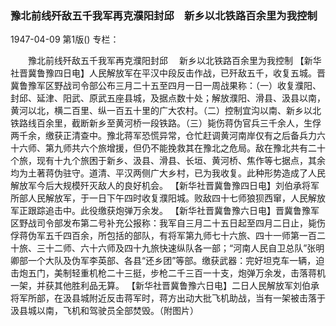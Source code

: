 ### 豫北前线歼敌五千我军再克濮阳封邱　新乡以北铁路百余里为我控制

1947-04-09
第1版()
专栏：

　　豫北前线歼敌五千我军再克濮阳封邱
  　新乡以北铁路百余里为我控制
    【新华社晋冀鲁豫四日电】人民解放军在平汉中段反击作战，已歼敌五千，收复五城。晋冀鲁豫军区野战司令部公布三月二十五至四月一日一周战果称：（一）收复濮阳、封邱、延津、阳武、原武五座县城，及据点数十处；解放濮阳、滑县、汲县以南，黄河以北，横二百里、纵一百五十里的广大农村。（二）控制宜沟以南、新乡以北铁路线百余里，截断新乡至黄河桥一段铁路。（三）毙伤蒋伪官兵三千余人，生俘两千余，缴获正清查中。豫北蒋军恐慌异常，仓忙赶调黄河南岸仅有之后备兵力六十六师、第九师共六个旅增援，但仍不能挽救其在豫北之危局。敌在豫北共有二十个旅，现有十九个旅困于新乡、汲县、滑县、长垣、黄河桥、焦作等七据点，其余均为土著蒋伪驻守。道清、平汉两侧广大乡村，已为我收复。此种形势造成了人民解放军今后大规模歼灭敌人的良好机会。
    【新华社晋冀鲁豫四日电】刘伯承将军所部人民解放军，于一日下午四时收复濮阳城。败敌四十七师狼狈西窜，人民解放军正跟踪追击中。此役缴获炮弹万余发。
    【新华社晋冀鲁豫六日电】晋冀鲁豫军区野战司令部发布第二号补充公报称：我军自三月二十五日起至四月二日止，毙伤俘蒋伪军五千四百余，所包括的部队，有将军第九师七十六旅、四十一师第一百二十旅、三十二师、六十六师及四十九旅快速纵队各一部；“河南人民自卫总队”张明卿部一个大队及伪军李英部、各县“还乡团”等部。缴获武器：完好坦克车一辆，迫击炮五门，美制轻重机枪二十三挺，步枪二千三百一十支，炮弹万余发，击落蒋机一架，并获其他胜利品无算。
    【新华社晋冀鲁豫六日电】二日人民解放军刘伯承将军所部，在汲县城附近反击蒋军时，蒋方出动大批飞机助战，当有一架被击落于汲县城以南，飞机和驾驶员全部焚毁。（附图片）
